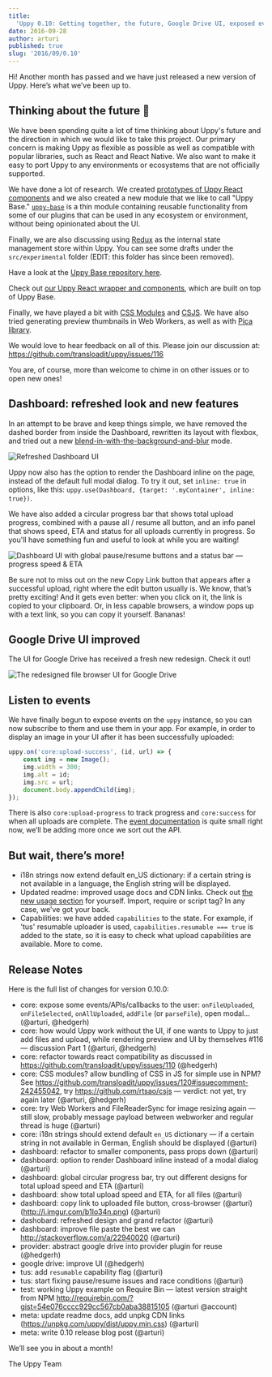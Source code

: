 ```yaml
---
title:
  'Uppy 0.10: Getting together, the future, Google Drive UI, exposed events'
date: 2016-09-28
author: arturi
published: true
slug: '2016/09/0.10'
---
```


Hi! Another month has passed and we have just released a new version of Uppy.
Here’s what we’ve been up to.

## Thinking about the future 🔮

We have been spending quite a lot of time thinking about Uppy's future and the
direction in which we would like to take this project. Our primary concern is
making Uppy as flexible as possible as well as compatible with popular
libraries, such as React and React Native. We also want to make it easy to port
Uppy to any environments or ecosystems that are not officially supported.

We have done a lot of research. We created
[prototypes of Uppy React components](https://github.com/hedgerh/uppy-react) and
we also created a new module that we like to call "Uppy Base."
[`uppy-base`](https://github.com/hedgerh/uppy-base) is a thin module containing
reusable functionality from some of our plugins that can be used in any
ecosystem or environment, without being opinionated about the UI.

<!--truncate-->

Finally, we are also discussing using [Redux](https://github.com/reactjs/redux)
as the internal state management store within Uppy. You can see some drafts
under the `src/experimental` folder (EDIT: this folder has since been removed).

Have a look at the
[Uppy Base repository here](https://github.com/hedgerh/uppy-base).

Check out
[our Uppy React wrapper and components](https://github.com/hedgerh/uppy-react),
which are built on top of Uppy Base.

Finally, we have played a bit with [CSS Modules](https://github.com/css-modules)
and [CSJS](https://github.com/rtsao/csjs). We have also tried generating preview
thumbnails in Web Workers, as well as with
[Pica library](https://github.com/nodeca/pica).

We would love to hear feedback on all of this. Please join our discussion at:
<https://github.com/transloadit/uppy/issues/116>

You are, of course, more than welcome to chime in on other issues or to open new
ones!

## Dashboard: refreshed look and new features

In an attempt to be brave and keep things simple, we have removed the dashed
border from inside the Dashboard, rewritten its layout with flexbox, and tried
out a new
[blend-in-with-the-background-and-blur](https://cloud.githubusercontent.com/assets/1199054/18763191/35d31ddc-80da-11e6-9a2c-c46388857135.png)
mode.

<img alt="Refreshed Dashboard UI" src="/img/blog/0.10/dashboard-sep-27-2016.jpg" />

Uppy now also has the option to render the Dashboard inline on the page, instead
of the default full modal dialog. To try it out, set `inline: true` in options,
like this: `uppy.use(Dashboard, {target: '.myContainer', inline: true})`.

We have also added a circular progress bar that shows total upload progress,
combined with a pause all / resume all button, and an info panel that shows
speed, ETA and status for all uploads currently in progress. So you'll have
something fun and useful to look at while you are waiting!

<img alt="Dashboard UI with global pause/resume buttons and a status bar — progress speed & ETA" src="/img/blog/0.10/dashboard-pause-resume-sep-27-2016.jpg" />

Be sure not to miss out on the new Copy Link button that appears after a
successful upload, right where the edit button usually is. We know, that’s
pretty exciting! And it gets even better: when you click on it, the link is
copied to your clipboard. Or, in less capable browsers, a window pops up with a
text link, so you can copy it yourself. Bananas!

## Google Drive UI improved

The UI for Google Drive has received a fresh new redesign. Check it out!

<img alt="The redesigned file browser UI for Google Drive" src="/img/blog/0.10/google-drive-ui-sep-27-2016.jpg" />

## Listen to events

We have finally begun to expose events on the `uppy` instance, so you can now
subscribe to them and use them in your app. For example, in order to display an
image in your UI after it has been successfully uploaded:

```javascript
uppy.on('core:upload-success', (id, url) => {
	const img = new Image();
	img.width = 300;
	img.alt = id;
	img.src = url;
	document.body.appendChild(img);
});
```

There is also `core:upload-progress` to track progress and `core:success` for
when all uploads are complete. The
[event documentation](https://github.com/transloadit/uppy/#api) is quite small
right now, we’ll be adding more once we sort out the API.

## But wait, there’s more!

- i18n strings now extend default en_US dictionary: if a certain string is not
  available in a language, the English string will be displayed.
- Updated readme: improved usage docs and CDN links. Check out
  [the new usage section](https://github.com/transloadit/uppy/#usage) for
  yourself. Import, require or script tag? In any case, we’ve got your back.
- Capabilities: we have added `capabilities` to the state. For example, if 'tus'
  resumable uploader is used, `capabilities.resumable === true` is added to the
  state, so it is easy to check what upload capabilities are available. More to
  come.

## Release Notes

Here is the full list of changes for version 0.10.0:

- core: expose some events/APIs/callbacks to the user: `onFileUploaded`,
  `onFileSelected`, `onAllUploaded`, `addFile` (or `parseFile`), open modal...
  (@arturi, @hedgerh)
- core: how would Uppy work without the UI, if one wants to Uppy to just add
  files and upload, while rendering preview and UI by themselves #116 —
  discussion Part 1 (@arturi, @hedgerh)
- core: refactor towards react compatibility as discussed in
  <https://github.com/transloadit/uppy/issues/110> (@hedgerh)
- core: CSS modules? allow bundling of CSS in JS for simple use in NPM? See
  <https://github.com/transloadit/uppy/issues/120#issuecomment-242455042>, try
  <https://github.com/rtsao/csjs> — verdict: not yet, try again later (@arturi,
  @hedgerh)
- core: try Web Workers and FileReaderSync for image resizing again — still
  slow, probably message payload between webworker and regular thread is huge
  (@arturi)
- core: i18n strings should extend default `en_US` dictionary — if a certain
  string in not available in German, English should be displayed (@arturi)
- dashboard: refactor to smaller components, pass props down (@arturi)
- dashboard: option to render Dashboard inline instead of a modal dialog
  (@arturi)
- dashboard: global circular progress bar, try out different designs for total
  upload speed and ETA (@arturi)
- dashboard: show total upload speed and ETA, for all files (@arturi)
- dashboard: copy link to uploaded file button, cross-browser (@arturi)
  (<http://i.imgur.com/b1Io34n.png>) (@arturi)
- dashobard: refreshed design and grand refactor (@arturi)
- dashboard: improve file paste the best we can
  <http://stackoverflow.com/a/22940020> (@arturi)
- provider: abstract google drive into provider plugin for reuse (@hedgerh)
- google drive: improve UI (@hedgerh)
- tus: add `resumable` capability flag (@arturi)
- tus: start fixing pause/resume issues and race conditions (@arturi)
- test: working Uppy example on Require Bin — latest version straight from NPM
  <http://requirebin.com/?gist=54e076cccc929cc567cb0aba38815105> (@arturi
  @account)
- meta: update readme docs, add unpkg CDN links
  (<https://unpkg.com/uppy/dist/uppy.min.css>) (@arturi)
- meta: write 0.10 release blog post (@arturi)

We’ll see you in about a month!

The Uppy Team
